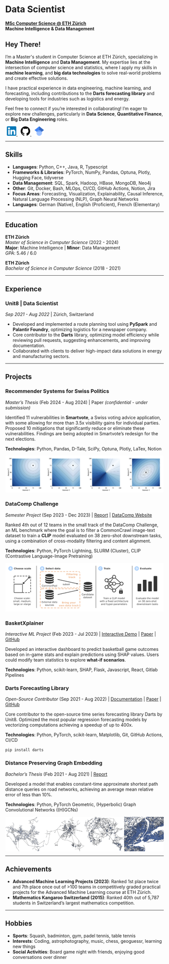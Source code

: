 # Data Scientist

**[MSc Computer Science @ ETH Zürich](https://ethz.ch/en.html)**  
**Machine Intelligence & Data Management**

[//]: # (---)

[//]: # ()
[//]: # (## Overview)

[//]: # (- [Hey There!]&#40;#hey-there&#41;)

[//]: # (- [Skills]&#40;#skills&#41;)

[//]: # (- [Education]&#40;#education&#41;)

[//]: # (- [Experience]&#40;#experience&#41;)

[//]: # (- [Projects]&#40;#projects&#41;)

[//]: # (  - [Recommender Systems for Swiss Politics]&#40;#recommender-systems-for-swiss-politics&#41;)

[//]: # (  - [DataComp Challenge]&#40;#datacomp-challenge&#41;)

[//]: # (  - [BasketXplainer]&#40;#basketxplainer&#41;)

[//]: # (  - [Darts Forecasting Library]&#40;#darts-forecasting-library&#41;)

[//]: # (  - [Distance-Preserving Graph Embedding]&#40;#distance-preserving-graph-embedding&#41;)

[//]: # (- [Achievements]&#40;#achievements&#41;)

[//]: # (- [Hobbies]&#40;#hobbies&#41;)

[//]: # ()
[//]: # (---)

## Hey There!

I’m a Master's student in Computer Science at ETH Zürich, specializing in **Machine Intelligence** and **Data Management**. My expertise lies at the intersection of computer science and statistics, where I apply my skills in **machine learning**, and **big data technologies** to solve real-world problems and create effective solutions.

I have practical experience in data engineering, machine learning, and forecasting, including contributions to the **Darts forecasting library** and developing tools for industries such as logistics and energy.

Feel free to connect if you’re interested in collaborating! I’m eager to explore new challenges, particularly in **Data Science**, **Quantitative Finance**, or **Big Data Engineering** roles.
<div style="text-align: left;">
  <a href="https://www.linkedin.com/in/dustinbrunner" target="_blank" style="margin: 0 5px;">
    <img src="assets/img/linkedin_favicon.png" alt="LinkedIn" width="30" height="30"/>
  </a>
  <a href="https://github.com/brunnedu" target="_blank" style="margin: 0 5px;">
    <img src="assets/img/github_favicon.png" alt="GitHub" width="30" height="30"/>
  </a>
  <a href="https://scholar.google.com/citations?user=G4x3x_0AAAAJ" target="_blank" style="margin: 0 5px;">
    <img src="assets/img/google_scholar_favicon.png" alt="Google Scholar" width="30" height="30"/>
  </a>
</div>

---

## Skills

- **Languages**: Python, C++, Java, R, Typescript
- **Frameworks & Libraries**: PyTorch, NumPy, Pandas, Optuna, Plotly, Hugging Face, tidyverse
- **Data Management**: SQL, Spark, Hadoop, HBase, MongoDB, Neo4j
- **Other**: Git, Docker, Bash, MLOps, CI/CD, GitHub Actions, Notion, Jira
- **Focus Areas**: Forecasting, Visualization, Explainability, Causal Inference, Natural Language Processing (NLP), Graph Neural Networks
- **Languages**: German (Native), English (Proficient), French (Elementary)

---

## Education

**ETH Zürich**  
*Master of Science in Computer Science* (2022 - 2024)  
**Major**: Machine Intelligence | **Minor**: Data Management  
*GPA*: 5.46 / 6.0  

**ETH Zürich**  
*Bachelor of Science in Computer Science* (2018 - 2021)

---

## Experience

### Unit8 | Data Scientist  
*Sep 2021 - Aug 2022* | Zürich, Switzerland  
- Developed and implemented a route planning tool using **PySpark** and **Palantir Foundry**, optimizing logistics for a newspaper company.
- Core contributor to the **Darts** library, optimizing model efficiency while reviewing pull requests, suggesting enhancements, and improving documentation.
- Collaborated with clients to deliver high-impact data solutions in energy and manufacturing sectors.

---

## Projects

### Recommender Systems for Swiss Politics
*Master’s Thesis* (Feb 2024 - Aug 2024) | Paper _(confidential - under submission)_  

Identified 11 vulnerabilities in **Smartvote**, a Swiss voting advice application, with
some allowing for more than 3.5x visibility gains for individual parties. Proposed 10
mitigations that significantly reduce or eliminate these vulnerabilities. Findings are
being adopted in Smartvote’s redesign for the next elections.  

**Technologies**: Python, Pandas, D-Tale, SciPy, Optuna, Plotly, LaTex, Notion

![RSFP](assets/img/rsfp.png)

### DataComp Challenge
*Semester Project* (Sep 2023 - Dec 2023) | [Report](https://pub.tik.ee.ethz.ch/students/2023-HS/GA-2023-09.pdf) | [DataComp Website](https://www.datacomp.ai/)  

Ranked 4th out of 12 teams in the small track of the DataComp Challenge, an ML benchmark where the goal is to filter a CommonCrawl image-text dataset to train a **CLIP** model evaluated on 38 zero-shot downstream tasks, using a combination of cross-modality filtering and content alignment.  

**Technologies**: Python, PyTorch Lightning, SLURM (Cluster), CLIP (Contrastive Language-Image Pretraining)

![DataComp Workflow](assets/img/datacomp_workflow.png)

### BasketXplainer
*Interactive ML Project* (Feb 2023 - Jul 2023) | [Interactive Demo](http://b5-winning-in-basketball.course-xai-iml23.isginf.ch/) | [Paper](https://rdcu.be/dXhu2) | [GitHub](https://gitlab.inf.ethz.ch/course-xai-iml23/b5-winning-in-basketball)  

Developed an interactive dashboard to predict basketball game outcomes based on in-game stats and explain predictions using SHAP values. Users could modify team statistics to explore **what-if scenarios**.  

**Technologies**: Python, scikit-learn, SHAP, Flask, Javascript, React, Gitlab Pipelines

### Darts Forecasting Library
*Open-Source Contributor* (Sep 2021 - Aug 2022) | [Documentation](https://unit8co.github.io/darts/) | [Paper](https://arxiv.org/pdf/2110.03224) | [GitHub](https://github.com/unit8co/darts)  

Core contributor to the open-source time series forecasting library Darts by Unit8. Optimized the most popular regression forecasting models by vectorizing computations achieving a speedup of up to 400x.  

**Technologies**: Python, PyTorch, scikit-learn, Matplotlib, Git, GitHub Actions, CI/CD
```bash
pip install darts
```

[//]: # (![Darts Logo]&#40;assets/img/darts_logo.png&#41;)
[//]: # (<img src="assets/img/darts_logo.png" alt="Darts Logo" width="200"/>)

### Distance Preserving Graph Embedding
*Bachelor’s Thesis* (Feb 2021 - Aug 2021) | [Report](https://pub.tik.ee.ethz.ch/students/2021-FS/BA-2021-17.pdf)  

Developed a model that enables constant-time approximate shortest path distance
queries on road networks, achieving an average mean relative error of less than 10%.  

**Technologies**: Python, PyTorch Geometric, (Hyperbolic) Graph Convolutional Networks ((H)GCNs)

<div style="display: flex; justify-content: space-between; width: 100%;">
  <img src="assets/img/winterthur.png" alt="Winterthur" style="flex: 1; max-width: 25%; height: auto;"/>
  <img src="assets/img/surat.png" alt="Surat" style="flex: 1; max-width: 25%; height: auto;"/>
  <img src="assets/img/dongguan.png" alt="Dongguan" style="flex: 1; max-width: 25%; height: auto;"/>
  <img src="assets/img/new_york.png" alt="New York" style="flex: 1; max-width: 25%; height: auto;"/>
</div>

---

## Achievements

- **Advanced Machine Learning Projects (2023)**: Ranked 1st place twice and 7th place once out of >100 teams in competitively graded
practical projects for the Advanced Machine Learning course at ETH Zürich.
- **Mathematics Kangaroo Switzerland (2015)**: Ranked 40th out of 5,787 students in Switzerland’s largest mathematics competition.

---

## Hobbies

- **Sports**: Squash, badminton, gym, padel tennis, table tennis
- **Interests**: Coding, astrophotography, music, chess, geoguessr, learning new things
- **Social Activities**: Board game night with friends, enjoying good conversations over dinner